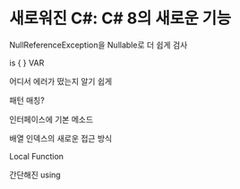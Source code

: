 # 새로워진 C#: C# 8의 새로운 기능

NullReferenceException을 Nullable로 더 쉽게 검사

is { } VAR

어디서 에러가 떴는지 알기 쉽게

패턴 매칭?

인터페이스에 기본 메소드

배열 인덱스의 새로운 접근 방식

Local Function

간단해진 using
